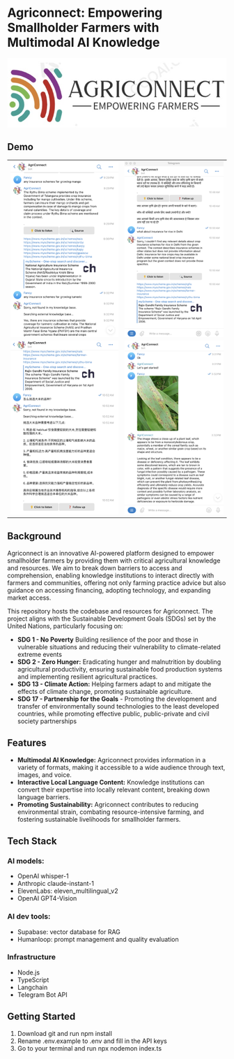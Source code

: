 # Agriconnect: Empowering Smallholder Farmers with Multimodal AI Knowledge

![Agriconnect Logo](/images/logo.jpeg)

## Demo
<table>
  <tr>
    <td><img src="/images/demo1.png" alt="Generate answer from retrieved content from internal database"></td>
    <td><img src="/images/demo2.png" alt="Evaluate if RAG results are relevant"></td>
  </tr>
  <tr>
    <td><img src="/images/demo3.png" alt="Answer in the same user language"></td>
    <td><img src="/images/demo4.png" alt="Crop disease recognition"></td>
  </tr>
</table>

## Background
Agriconnect is an innovative AI-powered platform designed to empower smallholder farmers by providing them with critical agricultural knowledge and resources. We aim to break down barriers to access and comprehension, enabling knowledge institutions to interact directly with farmers and communities, offering not only farming practice advice but also guidance on accessing financing, adopting technology, and expanding market access.

This repository hosts the codebase and resources for Agriconnect. The project aligns with the Sustainable Development Goals (SDGs) set by the United Nations, particularly focusing on:

- **SDG 1 - No Poverty** Building resilience of the poor and those in vulnerable situations and reducing their vulnerability to climate-related extreme events
- **SDG 2 - Zero Hunger:** Eradicating hunger and malnutrition by doubling agricultural productivity, ensuring sustainable food production systems and implementing resilient agricultural practices.
- **SDG 13 - Climate Action:** Helping farmers adapt to and mitigate the effects of climate change, promoting sustainable agriculture.
- **SDG 17 - Partnership for the Goals** - Promoting the development and transfer of environmentally sound technologies to the least developed countries, while promoting effective public, public-private and civil society partnerships 

## Features

- **Multimodal AI Knowledge:** Agriconnect provides information in a variety of formats, making it accessible to a wide audience through text, images, and voice.
- **Interactive Local Language Content:** Knowledge institutions can convert their expertise into locally relevant content, breaking down language barriers.
- **Promoting Sustainability:** Agriconnect contributes to reducing environmental strain, combating resource-intensive farming, and fostering sustainable livelihoods for smallholder farmers.

## Tech Stack

### AI models: 
- OpenAI whisper-1
- Anthropic claude-instant-1
- ElevenLabs: eleven_multilingual_v2
- OpenAI GPT4-Vision

### AI dev tools: 
- Supabase: vector database for RAG
- Humanloop: prompt management and quality evaluation

### Infrastructure
- Node.js
- TypeScript
- Langchain
- Telegram Bot API

## Getting Started

1. Download git and run npm install
2. Rename .env.example to .env and fill in the API keys
3. Go to your terminal and run npx nodemon index.ts
